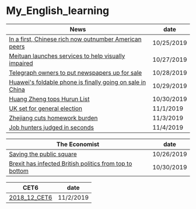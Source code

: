 # My_English_learning

News|date
-|-
[ In a first, Chinese rich now outnumber American peers](https://github.com/lihe/My_English_learning/issues/1)|10/25/2019
[Meituan launches services to help visually impaired](https://github.com/lihe/My_English_learning/issues/3)|10/27/2019
[Telegraph owners to put newspapers up for sale ](https://github.com/lihe/My_English_learning/issues/4)|10/28/2019
[Huawei's foldable phone is finally going on sale in China](https://github.com/lihe/My_English_learning/issues/5)|10/29/2019
[Huang Zheng tops Hurun List](https://github.com/lihe/My_English_learning/issues/7)|10/30/2019
[UK set for general election ](https://github.com/lihe/My_English_learning/issues/8)|11/1/2019
[Zhejiang cuts homework burden](https://github.com/lihe/My_English_learning/issues/10)|11/3/2019
[Job hunters judged in seconds](https://github.com/lihe/My_English_learning/issues/11)|11/4/2019

The Economist|date
-|-
[Saving the public square](https://github.com/lihe/My_English_learning/issues/2) | 10/26/2019
[Brexit has infected British politics from top to bottom](https://github.com/lihe/My_English_learning/issues/6) | 10/30/2019

CET6|date
-|-
[2018_12_CET6](https://github.com/lihe/My_English_learning/issues/9)|11/2/2019

